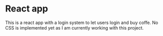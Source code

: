 # React app

This is a react app with a login system to let users login and buy coffe.
No CSS is implemented yet as I am currently working with this project.

